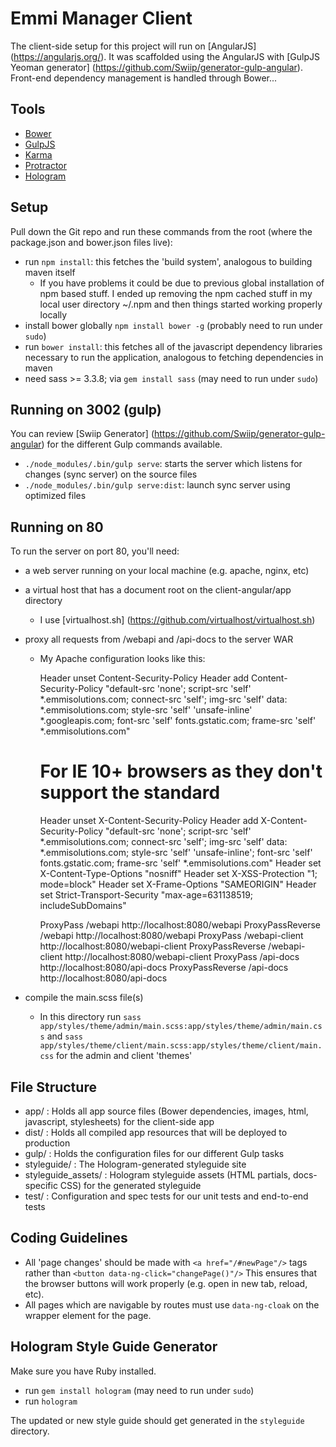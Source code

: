 Emmi Manager Client
=============================

The client-side setup for this project will run on [AngularJS]
(https://angularjs.org/). It was scaffolded using the AngularJS
with [GulpJS Yeoman generator] (https://github.com/Swiip/generator-gulp-angular).
Front-end dependency management is handled through Bower...

Tools
-----------------------------------

- [Bower](http://bower.io/)
- [GulpJS](http://gulpjs.com/)
- [Karma](http://karma-runner.github.io/)
- [Protractor](https://github.com/angular/protractor)
- [Hologram](http://trulia.github.io/hologram/)

Setup
-----------------------------------

Pull down the Git repo and run these commands from the root (where the
package.json and bower.json files live):

- run `npm install`: this fetches the 'build system', analogous to building maven itself
    - If you have problems it could be due to previous global installation of npm based stuff. I ended up removing the npm
    cached stuff in my local user directory ~/.npm and then things started working properly locally
- install bower globally `npm install bower -g` (probably need to run under `sudo`)    
- run `bower install`: this fetches all of the javascript dependency libraries necessary to run the application, analogous to fetching dependencies in maven
- need sass >= 3.3.8; via `gem install sass` (may need to run under `sudo`)

Running on 3002 (gulp)
-----------------------------------

You can review [Swiip Generator] (https://github.com/Swiip/generator-gulp-angular) for the
different Gulp commands available.

- `./node_modules/.bin/gulp serve`: starts the server which listens for changes (sync server) on the source files
- `./node_modules/.bin/gulp serve:dist`: launch sync server using optimized files

Running on 80
-----------------------------------

To run the server on port 80, you'll need:

- a web server running on your local machine (e.g. apache, nginx, etc) 
- a virtual host that has a document root on the client-angular/app directory
    - I use [virtualhost.sh] (https://github.com/virtualhost/virtualhost.sh) 
- proxy all requests from /webapi and /api-docs to the server WAR
    - My Apache configuration looks like this:

        Header unset Content-Security-Policy
        Header add Content-Security-Policy "default-src 'none'; script-src 'self' *.emmisolutions.com; connect-src 'self'; img-src 'self' data: *.emmisolutions.com; style-src 'self' 'unsafe-inline' *.googleapis.com; font-src 'self' fonts.gstatic.com; frame-src 'self' *.emmisolutions.com"
        # For IE 10+ browsers as they don't support the standard
        Header unset X-Content-Security-Policy
        Header add X-Content-Security-Policy "default-src 'none'; script-src 'self' *.emmisolutions.com; connect-src 'self'; img-src 'self' data: *.emmisolutions.com; style-src 'self' 'unsafe-inline'; font-src 'self' fonts.gstatic.com; frame-src 'self' *.emmisolutions.com"
        Header set X-Content-Type-Options "nosniff"
        Header set X-XSS-Protection "1; mode=block"
        Header set X-Frame-Options "SAMEORIGIN"
        Header set Strict-Transport-Security "max-age=631138519; includeSubDomains"
        
        ProxyPass /webapi http://localhost:8080/webapi
        ProxyPassReverse /webapi http://localhost:8080/webapi
        ProxyPass /webapi-client http://localhost:8080/webapi-client
        ProxyPassReverse /webapi-client http://localhost:8080/webapi-client
        ProxyPass /api-docs http://localhost:8080/api-docs
        ProxyPassReverse /api-docs http://localhost:8080/api-docs
                    
- compile the main.scss file(s)
    - In this directory run `sass app/styles/theme/admin/main.scss:app/styles/theme/admin/main.css` and `sass app/styles/theme/client/main.scss:app/styles/theme/client/main.css` for the admin and client 'themes'


File Structure
-----------------------------------

- app/ : Holds all app source files (Bower dependencies, images, html, javascript, stylesheets) for the client-side app
- dist/ : Holds all compiled app resources that will be deployed to production
- gulp/ : Holds the configuration files for our different Gulp tasks
- styleguide/ : The Hologram-generated styleguide site
- styleguide_assets/ : Hologram styleguide assets (HTML partials, docs-specific CSS) for the generated styleguide
- test/ : Configuration and spec tests for our unit tests and end-to-end tests

Coding Guidelines
-----------------------------------

- All 'page changes' should be made with `<a href="/#newPage"/>` tags rather than `<button data-ng-click="changePage()"/>`
  This ensures that the browser buttons will work properly (e.g. open in new tab, reload, etc).
- All pages which are navigable by routes must use `data-ng-cloak` on the wrapper element for the page. 


Hologram Style Guide Generator
-----------------------------------

Make sure you have Ruby installed.
- run `gem install hologram` (may need to run under `sudo`)
- run `hologram`

The updated or new style guide should get generated in the `styleguide` directory.
